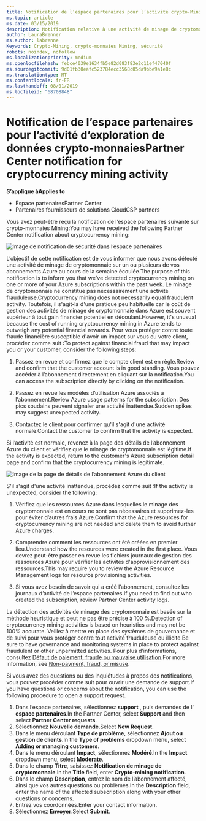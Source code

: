 ```yaml
---
title: Notification de l’espace partenaires pour l’activité crypto-Mining | Espace partenaires
ms.topic: article
ms.date: 03/15/2019
description: Notification relative à une activité de minage de cryptomonnaie en cours.
author: LauraBrenner
ms.author: labrenne
Keywords: Crypto-Mining, crypto-monnaies Mining, sécurité
robots: noindex, nofollow
ms.localizationpriority: medium
ms.openlocfilehash: febce4039e1634fb5e82d083f83e2c11ef47040f
ms.sourcegitcommit: 9d01fb30eafc523784ecc3568c05da9bbe9a1e8c
ms.translationtype: MT
ms.contentlocale: fr-FR
ms.lasthandoff: 08/01/2019
ms.locfileid: "68708848"
---
```

# <a name="partner-center-notification-for-cryptocurrency-mining-activity"></a><span data-ttu-id="b8f62-104">Notification de l’espace partenaires pour l’activité d’exploration de données crypto-monnaies</span><span class="sxs-lookup"><span data-stu-id="b8f62-104">Partner Center notification for cryptocurrency mining activity</span></span>

<span data-ttu-id="b8f62-105">**S’applique à**</span><span class="sxs-lookup"><span data-stu-id="b8f62-105">**Applies to**</span></span>

-  <span data-ttu-id="b8f62-106">Espace partenaires</span><span class="sxs-lookup"><span data-stu-id="b8f62-106">Partner Center</span></span>
-  <span data-ttu-id="b8f62-107">Partenaires fournisseurs de solutions Cloud</span><span class="sxs-lookup"><span data-stu-id="b8f62-107">CSP partners</span></span>

<span data-ttu-id="b8f62-108">Vous avez peut-être reçu la notification de l’espace partenaires suivante sur crypto-monnaies Mining:</span><span class="sxs-lookup"><span data-stu-id="b8f62-108">You may have received the following Partner Center notification about cryptocurrency mining:</span></span>
 
![Image de notification de sécurité dans l’espace partenaires](images/crypto1.png)

<span data-ttu-id="b8f62-110">L’objectif de cette notification est de vous informer que nous avons détecté une activité de minage de cryptomonnaie sur un ou plusieurs de vos abonnements Azure au cours de la semaine écoulée.</span><span class="sxs-lookup"><span data-stu-id="b8f62-110">The purpose of this notification is to inform you that we've detected cryptocurrency mining on one or more of your Azure subscriptions within the past week.</span></span> <span data-ttu-id="b8f62-111">Le minage de cryptomonnaie ne constitue pas nécessairement une activité frauduleuse.</span><span class="sxs-lookup"><span data-stu-id="b8f62-111">Cryptocurrency mining does not necessarily equal fraudulent activity.</span></span> <span data-ttu-id="b8f62-112">Toutefois, il s'agit-là d'une pratique peu habituelle car le coût de gestion des activités de minage de cryptomonnaie dans Azure est souvent supérieur à tout gain financier potentiel en découlant.</span><span class="sxs-lookup"><span data-stu-id="b8f62-112">However, it's unusual because the cost of running cryptocurrency mining in Azure tends to outweigh any potential financial rewards.</span></span> <span data-ttu-id="b8f62-113">Pour vous protéger contre toute fraude financière susceptible d'avoir un impact sur vous ou votre client, procédez comme suit :</span><span class="sxs-lookup"><span data-stu-id="b8f62-113">To protect against financial fraud that may impact you or your customer, consider the following steps:</span></span>

1.  <span data-ttu-id="b8f62-114">Passez en revue et confirmez que le compte client est en règle.</span><span class="sxs-lookup"><span data-stu-id="b8f62-114">Review and confirm that the customer account is in good standing.</span></span> <span data-ttu-id="b8f62-115">Vous pouvez accéder à l’abonnement directement en cliquant sur la notification.</span><span class="sxs-lookup"><span data-stu-id="b8f62-115">You can access the subscription directly by clicking on the notification.</span></span>

2.  <span data-ttu-id="b8f62-116">Passez en revue les modèles d’utilisation Azure associés à l’abonnement.</span><span class="sxs-lookup"><span data-stu-id="b8f62-116">Review Azure usage patterns for the subscription.</span></span> <span data-ttu-id="b8f62-117">Des pics soudains peuvent signaler une activité inattendue.</span><span class="sxs-lookup"><span data-stu-id="b8f62-117">Sudden spikes may suggest unexpected activity.</span></span>

3.  <span data-ttu-id="b8f62-118">Contactez le client pour confirmer qu'il s'agit d'une activité normale.</span><span class="sxs-lookup"><span data-stu-id="b8f62-118">Contact the customer to confirm that the activity is expected.</span></span>

<span data-ttu-id="b8f62-119">Si l’activité est normale, revenez à la page des détails de l’abonnement Azure du client et vérifiez que le minage de cryptomonnaie est légitime.</span><span class="sxs-lookup"><span data-stu-id="b8f62-119">If the activity is expected, return to the customer's Azure subscription detail page and confirm that the cryptocurrency mining is legitimate.</span></span> 


![Image de la page de détails de l’abonnement Azure du client](images/crypto2.png)

<span data-ttu-id="b8f62-121">S'il s'agit d'une activité inattendue, procédez comme suit :</span><span class="sxs-lookup"><span data-stu-id="b8f62-121">If the activity is unexpected, consider the following:</span></span>

1.  <span data-ttu-id="b8f62-122">Vérifiez que les ressources Azure dans lesquelles le minage des cryptomonnaie est en cours ne sont pas nécessaires et supprimez-les pour éviter d’autres frais Azure.</span><span class="sxs-lookup"><span data-stu-id="b8f62-122">Confirm that the Azure resources for cryptocurrency mining are not needed and delete them to avoid further Azure charges.</span></span>

2.  <span data-ttu-id="b8f62-123">Comprendre comment les ressources ont été créées en premier lieu.</span><span class="sxs-lookup"><span data-stu-id="b8f62-123">Understand how the resources were created in the first place.</span></span> <span data-ttu-id="b8f62-124">Vous devrez peut-être passer en revue les fichiers journaux de gestion des ressources Azure pour vérifier les activités d'approvisionnement des ressources.</span><span class="sxs-lookup"><span data-stu-id="b8f62-124">This may require you to review the Azure Resource Management logs for resource provisioning activities.</span></span>

3.  <span data-ttu-id="b8f62-125">Si vous avez besoin de savoir qui a créé l’abonnement, consultez les journaux d’activité de l’espace partenaires.</span><span class="sxs-lookup"><span data-stu-id="b8f62-125">If you need to find out who created the subscription, review Partner Center activity logs.</span></span>

<span data-ttu-id="b8f62-126">La détection des activités de minage des cryptomonnaie est basée sur la méthode heuristique et peut ne pas être précise à 100 %.</span><span class="sxs-lookup"><span data-stu-id="b8f62-126">Detection of cryptocurrency mining activities is based on heuristics and may not be 100% accurate.</span></span> <span data-ttu-id="b8f62-127">Veillez à mettre en place des systèmes de gouvernance et de suivi pour vous protéger contre tout activité frauduleuse ou illicite.</span><span class="sxs-lookup"><span data-stu-id="b8f62-127">Be sure to have governance and monitoring systems in place to protect against fraudulent or other unpermitted activities.</span></span> <span data-ttu-id="b8f62-128">Pour plus d’informations, consultez [Défaut de paiement, fraude ou mauvaise utilisation](https://docs.microsoft.com/partner-center/non-payment--fraud--or-misuse).</span><span class="sxs-lookup"><span data-stu-id="b8f62-128">For more information, see [Non-payment, fraud, or misuse](https://docs.microsoft.com/partner-center/non-payment--fraud--or-misuse).</span></span>

<span data-ttu-id="b8f62-129">Si vous avez des questions ou des inquiétudes à propos des notifications, vous pouvez procéder comme suit pour ouvrir une demande de support.</span><span class="sxs-lookup"><span data-stu-id="b8f62-129">If you have questions or concerns about the notification, you can use the following procedure to open a support request.</span></span>

1.  <span data-ttu-id="b8f62-130">Dans l’espace partenaires, sélectionnez **support** , puis demandes de l' **espace partenaires**.</span><span class="sxs-lookup"><span data-stu-id="b8f62-130">In the Partner Center, select **Support** and then select **Partner Center requests**.</span></span>
3.  <span data-ttu-id="b8f62-131">Sélectionnez **Nouvelle demande**.</span><span class="sxs-lookup"><span data-stu-id="b8f62-131">Select **New Request**.</span></span> 
4.  <span data-ttu-id="b8f62-132">Dans le menu déroulant **Type de problème**, sélectionnez **Ajout ou gestion de clients**.</span><span class="sxs-lookup"><span data-stu-id="b8f62-132">In the **Type of problems** dropdown menu, select **Adding or managing customers**.</span></span>
5.  <span data-ttu-id="b8f62-133">Dans le menu déroulant **Impact**, sélectionnez **Modéré**.</span><span class="sxs-lookup"><span data-stu-id="b8f62-133">In the **Impact** dropdown menu, select **Moderate**.</span></span>
6.  <span data-ttu-id="b8f62-134">Dans le champ **Titre**, saisissez **Notification de minage de cryptomonnaie**.</span><span class="sxs-lookup"><span data-stu-id="b8f62-134">In the **Title** field, enter **Crypto-mining notification**.</span></span>
7.  <span data-ttu-id="b8f62-135">Dans le champ **Description**, entrez le nom de l’abonnement affecté, ainsi que vos autres questions ou problèmes.</span><span class="sxs-lookup"><span data-stu-id="b8f62-135">In the **Description** field, enter the name of the affected subscription along with your other questions or concerns.</span></span> 
8.  <span data-ttu-id="b8f62-136">Entrez vos coordonnées.</span><span class="sxs-lookup"><span data-stu-id="b8f62-136">Enter your contact information.</span></span>
9.  <span data-ttu-id="b8f62-137">Sélectionnez **Envoyer**.</span><span class="sxs-lookup"><span data-stu-id="b8f62-137">Select **Submit**.</span></span>



